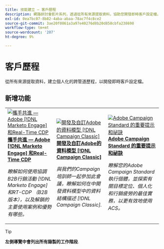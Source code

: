 ```yaml
---
title: 技能建立 — 客戶歷程
description: 網路研討會影片系列，透過從所有來源提取資料，協助您開發即時客戶設定檔，以建立個人化的跨管道歷程。
exl-id: 0ea7bc07-8b82-4aba-abaa-78ac7f4c8ce2
source-git-commit: 3ae20f0861a3a97e40276d8b20d858cbfa238698
workflow-type: tm+mt
source-wordcount: '207'
ht-degree: 9%

---
```


# 客戶歷程

從所有來源提取資料，建立個人化的跨管道歷程，以開發即時客戶設定檔。

## 新增功能

<table>
<tr>
  <td>
    <a href="https://experienceleague.adobe.com/docs/skill-builder-events/skill-builder/customer-journeys/2022/b2b-campaigns.html">
      <img alt="攜手共進 — Adobe [!DNL Marketo Engage] 和Real-Time CDP" src="assets/343824.jpeg" />
    </a>
     <div>
      <a href="https://experienceleague.adobe.com/docs/skill-builder-events/skill-builder/customer-journeys/2022/b2b-campaigns.html">
        <strong>攜手共進 — Adobe [!DNL Marketo Engage] 和Real-Time CDP</strong>
      </a>
    </div>
    <p>
    <em>瞭解如何使用協調B2B行銷活動 [!DNL Marketo Engage] 和RT-CDP （B2B版本），以及解鎖的主要使用案例和優勢有哪些。</em>
    <p>
  </td>
  <td>
    <a href="https://experienceleague.adobe.com/docs/skill-builder-events/skill-builder/customer-journeys/2022/data-models.html">
      <img alt="開發及自訂Adobe的資料模型 [!DNL Campaign Classic]" src="assets/343829.jpeg" />
    </a>
     <div>
      <a href="https://experienceleague.adobe.com/docs/skill-builder-events/skill-builder/customer-journeys/2022/data-models.html">
        <strong>開發及自訂Adobe的資料模型 [!DNL Campaign Classic]</strong>
      </a>
    </div>
    <p>
    <em>與我們的Campaign培訓師一起參加此會議，瞭解如何在中開發資料模型中的資料結構描述 [!DNL Campaign Classic].</em>
    <p>
  </td>  
  <td>
    <a href="https://experienceleague.adobe.com/docs/skill-builder-events/skill-builder/customer-journeys/2022/tips-and-tricks.html">
      <img alt="Adobe Campaign Standard 的重要提示和祕訣" src="https://video.tv.adobe.com/v/343828?format=jpeg" />
    </a>
     <div>
      <a href="https://experienceleague.adobe.com/docs/skill-builder-events/skill-builder/customer-journeys/2022/tips-and-tricks.html">
        <strong>Adobe Campaign Standard 的重要提示和祕訣</strong>
      </a>
    </div>
    <p>
    <em>瞭解您的Adobe Campaign Standard執行個體，並探索有關目標定位、個人化和行銷疲勞的最佳實務，以更有效地使用ACS。</em>
    <p>
  </td>
</tr>
</table>

>[!TIP]
>
>**左側導覽中會列出所有錄製的工作階段**.
